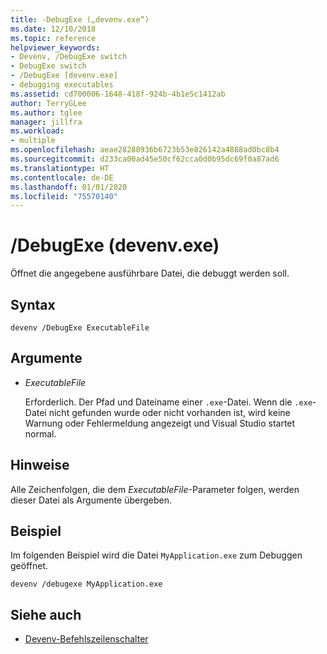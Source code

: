 ```yaml
---
title: -DebugExe („devenv.exe“)
ms.date: 12/10/2018
ms.topic: reference
helpviewer_keywords:
- Devenv, /DebugExe switch
- DebugExe switch
- /DebugExe [devenv.exe]
- debugging executables
ms.assetid: cd700006-1648-418f-924b-4b1e5c1412ab
author: TerryGLee
ms.author: tglee
manager: jillfra
ms.workload:
- multiple
ms.openlocfilehash: aeae28288936b6723b53e826142a4888ad0bc8b4
ms.sourcegitcommit: d233ca00ad45e50cf62cca0d0b95dc69f0a87ad6
ms.translationtype: HT
ms.contentlocale: de-DE
ms.lasthandoff: 01/01/2020
ms.locfileid: "75570140"
---
```

# <a name="debugexe-devenvexe"></a>/DebugExe (devenv.exe)

Öffnet die angegebene ausführbare Datei, die debuggt werden soll.

## <a name="syntax"></a>Syntax

```shell
devenv /DebugExe ExecutableFile
```

## <a name="arguments"></a>Argumente

- *ExecutableFile*

  Erforderlich. Der Pfad und Dateiname einer `.exe`-Datei. Wenn die `.exe`-Datei nicht gefunden wurde oder nicht vorhanden ist, wird keine Warnung oder Fehlermeldung angezeigt und Visual Studio startet normal.

## <a name="remarks"></a>Hinweise

Alle Zeichenfolgen, die dem *ExecutableFile*-Parameter folgen, werden dieser Datei als Argumente übergeben.

## <a name="example"></a>Beispiel

Im folgenden Beispiel wird die Datei `MyApplication.exe` zum Debuggen geöffnet.

```shell
devenv /debugexe MyApplication.exe
```

## <a name="see-also"></a>Siehe auch

- [Devenv-Befehlszeilenschalter](../../ide/reference/devenv-command-line-switches.md)
